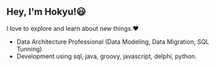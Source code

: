 ## Hey, I'm Hokyu!😃 
I love to explore and learn about new things.❤️ 
- Data Architecture Professional (Data Modeling, Data Migration, SQL Tunning)
- Development using sql, java, groovy, javascript, delphi, python.
